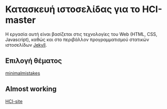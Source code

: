 # Κατασκευή ιστοσελίδας για το HCI-master
Η εργασία αυτή είναι βασίζεται στις τεχνολογίες του Web (HTML, CSS, Javascript), καθώς και στο περιβάλλον προγραμματισμού στατικών ιστοσελίδων [Jekyll](https://jekyllrb.com/docs/quickstart/). 

## Επιλογή θέματος
[minimalmistakes](https://mmistakes.github.io/minimal-mistakes/)

## Almost working

[HCI-site](https://moya10.github.io/site-gr/)
